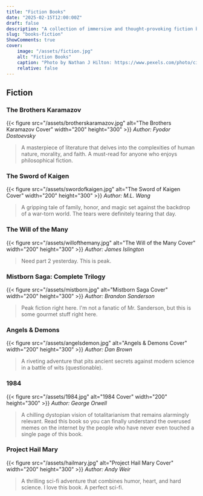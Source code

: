 ```yaml
---
title: "Fiction Books"
date: "2025-02-15T12:00:00Z"
draft: false
description: "A collection of immersive and thought-provoking fiction books spanning various genres."
slug: "books-fiction"
ShowComments: true
cover:
    image: "/assets/fiction.jpg"
    alt: "Fiction Books"
    caption: "Photo by Nathan J Hilton: https://www.pexels.com/photo/cinematic-shot-of-a-sci-fi-droid-at-galaxy-s-edge-30691849/"
    relative: false
---
```


## Fiction


### The Brothers Karamazov
{{< figure src="/assets/brotherskaramazov.jpg" alt="The Brothers Karamazov Cover" width="200" height="300" >}}
*Author: Fyodor Dostoevsky*
> A masterpiece of literature that delves into the complexities of human nature, morality, and faith. A must-read for anyone who enjoys philosophical fiction.

### The Sword of Kaigen
{{< figure src="/assets/swordofkaigen.jpg" alt="The Sword of Kaigen Cover" width="200" height="300" >}}
*Author: M.L. Wang*
> A gripping tale of family, honor, and magic set against the backdrop of a war-torn world. The tears were definitely tearing that day.

### The Will of the Many
{{< figure src="/assets/willofthemany.jpg" alt="The Will of the Many Cover" width="200" height="300" >}}
*Author: James Islington*
> Need part 2 yesterday. This is peak.


### Mistborn Saga: Complete Trilogy
{{< figure src="/assets/mistborn.jpg" alt="Mistborn Saga Cover" width="200" height="300" >}}
*Author: Brandon Sanderson*  
> Peak fiction right here. I'm not a fanatic of Mr. Sanderson, but this is some gourmet stuff right here.

### Angels & Demons
{{< figure src="/assets/angelsdemon.jpg" alt="Angels & Demons Cover" width="200" height="300" >}}
*Author: Dan Brown*  
> A riveting adventure that pits ancient secrets against modern science in a battle of wits (questionable).

### 1984
{{< figure src="/assets/1984.jpg" alt="1984 Cover" width="200" height="300" >}}
*Author: George Orwell*  
> A chilling dystopian vision of totalitarianism that remains alarmingly relevant. Read this book so you can finally understand the overused memes on the internet by the people who have never even touched a single page of this book.

### Project Hail Mary
{{< figure src="/assets/hailmary.jpg" alt="Project Hail Mary Cover" width="200" height="300" >}}
*Author: Andy Weir*  
> A thrilling sci-fi adventure that combines humor, heart, and hard science. I love this book. A perfect sci-fi.

